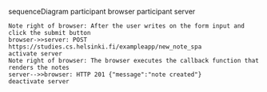 sequenceDiagram
  participant browser
  participant server

    Note right of browser: After the user writes on the form input and click the submit button
    browser->>server: POST https://studies.cs.helsinki.fi/exampleapp/new_note_spa
    activate server
    Note right of browser: The browser executes the callback function that renders the notes
    server-->>browser: HTTP 201 {"message":"note created"}
    deactivate server
